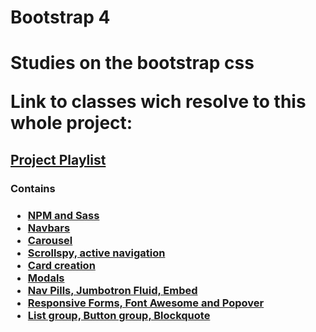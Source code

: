 <h1>Bootstrap 4<h1>

  <p>Studies on the bootstrap css</p>
  
  Link to classes wich resolve to this whole project: 
  <h2><a href="https://www.youtube.com/watch?v=_0PL45xM__0&list=PLBbHLUbqqCrTwIrdix6kl84m4OPE0JexR">Project Playlist</a></h2>

  <h3>Contains<h3>
  <ul>
	<li><a href="https://youtu.be/VwN9OzoK9o8">NPM and Sass</a></li>
	<li><a href="https://youtu.be/ZYYaMN4m40c">Navbars</a></li>      
	<li><a href="https://youtu.be/rYUxeqnirvc">Carousel</a></li>       
	<li><a href="https://youtu.be/MeWjI1mOfyo">Scrollspy, active navigation</a></li>       
	<li><a href="https://youtu.be/VbWKMSHJKiQ">Card creation</a></li>      
	<li><a href="https://youtu.be/tAEnKCOEfgU">Modals</a></li>      
	<li><a href="https://youtu.be/tBRqx3HQG0o">Nav Pills, Jumbotron Fluid, Embed</a></li>      
	<li><a href="https://youtu.be/ngQ3VovCRt4">Responsive Forms, Font Awesome and Popover</a></li>      
	<li><a href="https://youtu.be/4ak05DQUec8">List group, Button group, Blockquote</a></li>
  </ul>

    
